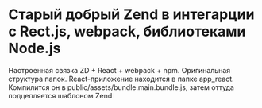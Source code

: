 # Старый добрый Zend в интегарции с Rect.js, webpack, библиотеками Node.js

Настроенная  связка ZD + React + webpack + npm.
Оригинальная структура папок. React-приложение находится в папке app_react. Компилится он в public/assets/bundle.main.bundle.js, затем оттуда подцепляется шаблоном Zend
